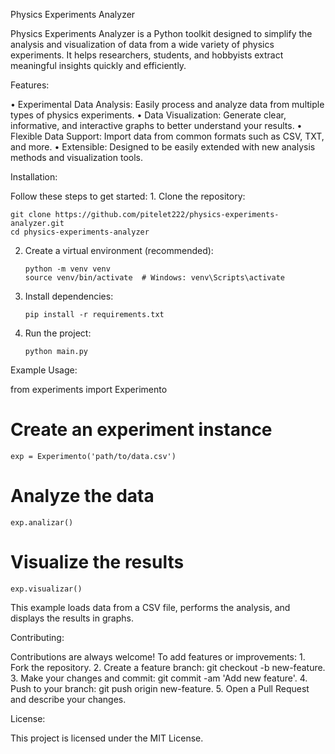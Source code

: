 
Physics Experiments Analyzer

Physics Experiments Analyzer is a Python toolkit designed to simplify the analysis and visualization of data from a wide variety of physics experiments. It helps researchers, students, and hobbyists extract meaningful insights quickly and efficiently.

Features:

•  Experimental Data Analysis: Easily process and analyze data from multiple types of physics experiments.
•	 Data Visualization: Generate clear, informative, and interactive graphs to better understand your results.
•  Flexible Data Support: Import data from common formats such as CSV, TXT, and more.
•  Extensible: Designed to be easily extended with new analysis methods and visualization tools.

Installation:

Follow these steps to get started:
	1.	Clone the repository:

	git clone https://github.com/pitelet222/physics-experiments-analyzer.git
	cd physics-experiments-analyzer

2.	Create a virtual environment (recommended):

		python -m venv venv
		source venv/bin/activate  # Windows: venv\Scripts\activate

	
3.	Install dependencies:

		pip install -r requirements.txt

	
4.	Run the project:

		python main.py

Example Usage:

from experiments import Experimento

# Create an experiment instance
	exp = Experimento('path/to/data.csv')

# Analyze the data
	exp.analizar()

# Visualize the results
	exp.visualizar()

This example loads data from a CSV file, performs the analysis, and displays the results in graphs.

Contributing:

Contributions are always welcome! To add features or improvements:
	1.	Fork the repository.
	2.	Create a feature branch: git checkout -b new-feature.
	3.	Make your changes and commit: git commit -am 'Add new feature'.
	4.	Push to your branch: git push origin new-feature.
	5.	Open a Pull Request and describe your changes.

License:

This project is licensed under the MIT License.
